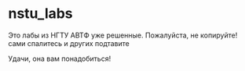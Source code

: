 # nstu_labs

Это лабы из НГТУ АВТФ уже решенные. 
Пожалуйста, не копируйте! сами спалитесь и других подтавите


Удачи, она вам понадобиться!
